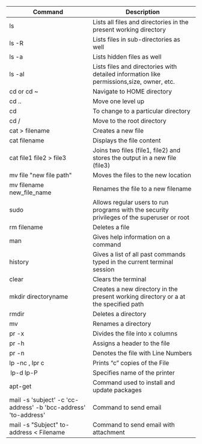 | Command    | Description |
| ----------- | ----------- |
| ls      | Lists all files and directories in the present working directory       |
| ls -R   | Lists files in sub-directories as well      |
| ls -a   | Lists hidden files as well        |
| ls -al  | Lists files and directories with detailed information like permissions,size, owner, etc.      |
| cd or cd ~ | Navigate to HOME directory        |
| cd ..   | Move one level up       |
| cd      | To change to a particular directory    |
| cd /    | Move to the root directory       |
| cat > filename  | Creates a new file    |
| cat filename   | Displays the file content      |
| cat file1 file2 > file3    | Joins two files (file1, file2) and stores the output in a new file (file3)   |
| mv file "new file path"   | Moves the files to the new location    |
| mv filename new_file_name    | Renames the file to a new filename     |
| sudo    | Allows regular users to run programs with the security privileges of the superuser or root    |
| rm filename    | Deletes a file     |
| man    | Gives help information on a command      |
| history     | Gives a list of all past commands typed in the current terminal session   |
| clear | Clears the terminal  |
| mkdir directoryname    | Creates a new directory in the present working directory or a at the specified path    |
| rmdir  | Deletes a directory  |
| mv  | Renames a directory  |
| pr -x   | Divides the file into x columns    |
| pr -h  | Assigns a header to the file      |
| pr -n    | Denotes the file with Line Numbers   |
| lp -nc , lpr c  | Prints “c” copies of the File     |
|  lp-d lp-P    | Specifies name of the printer    |
| apt-get | Command used to install and update packages   |
| mail -s 'subject' -c 'cc-address' -b 'bcc-address' 'to-address'   | Command to send email |
| mail -s "Subject" to-address < Filename  | Command to send email with attachment    |